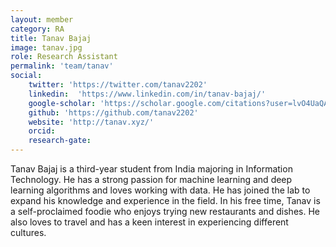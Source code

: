 ```yaml
---
layout: member
category: RA
title: Tanav Bajaj
image: tanav.jpg
role: Research Assistant
permalink: 'team/tanav'
social:
    twitter: 'https://twitter.com/tanav2202'
    linkedin:  'https://www.linkedin.com/in/tanav-bajaj/'
    google-scholar: 'https://scholar.google.com/citations?user=lvO4UaQAAAAJ'
    github: 'https://github.com/tanav2202'
    website: 'http://tanav.xyz/'
    orcid: 
    research-gate: 
---
```

Tanav Bajaj is a third-year student from India majoring in Information Technology. He has a strong passion for machine learning and deep learning algorithms and loves working with data. He has joined the lab to expand his knowledge and experience in the field. In his free time, Tanav is a self-proclaimed foodie who enjoys trying new restaurants and dishes. He also loves to travel and has a keen interest in experiencing different cultures.
<br>
<br>

